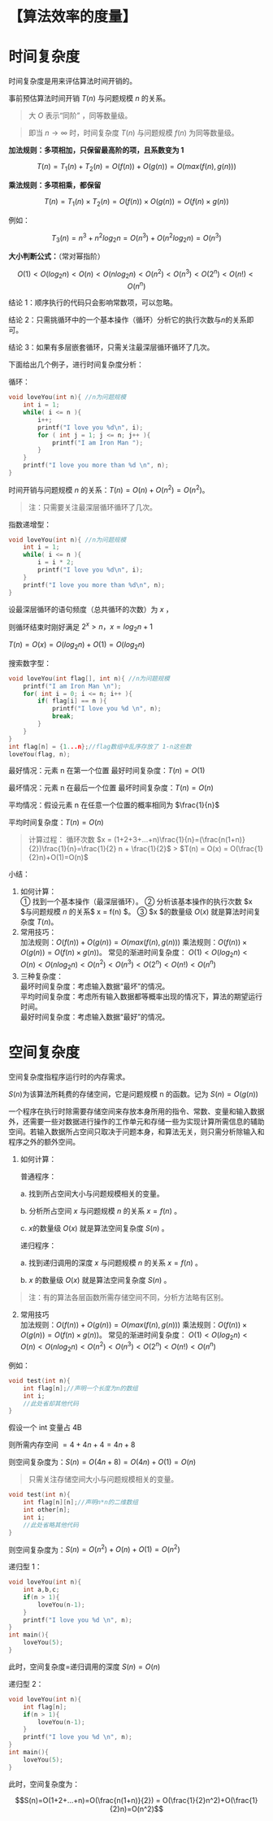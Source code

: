 # 【算法效率的度量】

# 时间复杂度

时间复杂度是用来评估算法时间开销的。

事前预估算法时间开销 $T(n)$ 与问题规模 $n$ 的关系。

> 大 $O$ 表示“同阶” ，同等数量级。

> 即当 $n \to \infty$ 时，时间复杂度 $T(n)$ 与问题规模 $f(n)$ 为同等数量级。

**加法规则：多项相加，只保留最高阶的项，且系数变为 1**

$$
T(n)=T_1(n)+T_2(n)=O(f(n))+O(g(n))=O(max(f(n),g(n)))
$$

**乘法规则：多项相乘，都保留**

$$
T(n)=T_1(n) \times T_2(n) = O(f(n)) \times O(g(n)) = O(f(n) \times g(n))
$$

例如：

$$
T_3(n) = n^3 + n^2 log_2n
= O(n^3) + O(n^2 log_2n)
= O(n^3)
$$

**大小判断公式：**（常对幂指阶）

$$
O(1) < O(log_2n) < O(n) < O(nlog_2n) < O(n^2) < O(n^3) < O(2^n) < O(n!) < O(n^n)
$$

结论 1：顺序执行的代码只会影响常数项，可以忽略。

结论 2：只需挑循环中的一个基本操作（循环）分析它的执行次数与$n$的关系即可。

结论 3：如果有多层嵌套循环，只需关注最深层循环循环了几次。

下面给出几个例子，进行时间复杂度分析：

循环：

```c
void loveYou(int n){ //n为问题规模
    int i = 1;
    while( i <= n ){
        i++;
        printf("I love you %d\n", i);
        for ( int j = 1; j <= n; j++ ){
            printf("I am Iron Man ");
        }
    }
    printf("I love you more than %d \n", n);
}
```

时间开销与问题规模 $n$ 的关系：$T(n) = O(n) + O(n^2) = O(n^2)$。

> 注：只需要关注最深层循环循环了几次。

指数递增型：

```c
void loveYou(int n){ //n为问题规模
    int i = 1;
    while( i <= n ){
        i = i * 2;
        printf("I love you %d\n", i);
    }
    printf("I love you more than %d\n", n);
}
```

设最深层循环的语句频度（总共循环的次数）为 $x$ ，

则循环结束时刚好满足 $2^x > n，x = log_2n + 1$

$T(n) = O(x) = O(log_2n) + O(1) = O(log_2n)$

搜索数字型：

```c
void loveYou(int flag[], int n){ //n为问题规模
    printf("I am Iron Man \n");
    for( int i = 0; i <= n; i++ ){
        if( flag[i] == n ){
            printf("I love you %d \n", n);
            break;
        }
    }
}
int flag[n] = {1...n};//flag数组中乱序存放了 1-n这些数
loveYou(flag, n);
```

最好情况：元素 n 在第一个位置 最好时间复杂度：$T(n) = O(1)$

最坏情况：元素 n 在最后一个位置 最坏时间复杂度：$T(n) = O(n)$

平均情况：假设元素 n 在任意一个位置的概率相同为 $\frac{1}{n}$

平均时间复杂度：$T(n) = O(n)$

> 计算过程：
> 循环次数 $x = (1+2+3+...+n)\frac{1}{n}=(\frac{n(1+n)}{2})\frac{1}{n}=\frac{1}{2} n + \frac{1}{2}$ > $T(n) = O(x) = O(\frac{1}{2}n)+O(1)=O(n)$

小结：

1.  如何计算：  
    ① 找到一个基本操作（最深层循环）。
    ② 分析该基本操作的执行次数 $x $与问题规模 $n$ 的关系$ x = f(n) $。
    ③ $x $的数量级 $O(x)$ 就是算法时间复杂度 $T(n)$。
2.  常用技巧：  
    加法规则：$O(f(n)) + O(g(n)) = O(max(f(n), g(n)))$
    乘法规则：$O(f(n)) \times O(g(n)) = O(f(n) \times g(n))$。
    常见的渐进时间复杂度：
    $O(1) < O(log_2n) < O(n) < O(nlog_2n) < O(n^2) < O(n^3) < O(2^n) < O(n!) < O(n^n)$
3.  三种复杂度：  
    最坏时间复杂度：考虑输入数据“最坏”的情况。  
    平均时间复杂度：考虑所有输入数据都等概率出现的情况下，算法的期望运行时间。  
    最好时间复杂度：考虑输入数据“最好”的情况。

# 空间复杂度

空间复杂度指程序运行时的内存需求。

$S(n)$为该算法所耗费的存储空间，它是问题规模 n 的函数。记为 $S(n) = O(g(n))$

一个程序在执行时除需要存储空间来存放本身所用的指令、常数、变量和输入数据外，还需要一些对数据进行操作的工作单元和存储一些为实现计算所需信息的辅助空间。若输入数据所占空间只取决于问题本身，和算法无关，则只需分析除输入和程序之外的额外空间。

1. 如何计算：

   普通程序：

   a. 找到所占空间大小与问题规模相关的变量。

   b. 分析所占空间 $x$ 与问题规模 $n$ 的关系 $x = f(n)$ 。

   c. $x$的数量级 $O(x)$ 就是算法空间复杂度 $S(n)$ 。

   递归程序：

   a. 找到递归调用的深度 $x$ 与问题规模 $n$ 的关系 $x = f(n)$ 。

   b. $x$ 的数量级 $O(x)$ 就是算法空间复杂度 $S(n)$ 。

> 注：有的算法各层函数所需存储空间不同，分析方法略有区别。

2.  常用技巧  
    加法规则：$O(f(n)) + O(g(n)) = O(max(f(n), g(n)))$
    乘法规则：$O(f(n)) \times O(g(n)) = O(f(n) \times g(n))$。
    常见的渐进时间复杂度：
    $O(1) < O(log_2n) < O(n) < O(nlog_2n) < O(n^2) < O(n^3) < O(2^n) < O(n!) < O(n^n)$

例如：

```c
void test(int n){
    int flag[n];//声明一个长度为n的数组
    int i;
    //此处省却其他代码
}
```

假设一个 int 变量占 4B

则所需内存空间 $= 4 + 4n + 4 = 4n + 8$

则空间复杂度为：$S(n) = O(4n+8) = O(4n) + O(1) = O(n)$

> 只需关注存储空间大小与问题规模相关的变量。

```c
void test(int n){
    int flag[n][n];//声明n*n的二维数组
    int other[n];
    int i;
    //此处省略其他代码
}
```

则空间复杂度为：$S(n) = O(n^2) + O(n) + O(1) = O(n^2)$

递归型 1：

```c
void loveYou(int n){
    int a,b,c;
    if(n > 1){
        loveYou(n-1);
    }
    printf("I love you %d \n", n);
}
int main(){
    loveYou(5);
}
```

此时，空间复杂度=递归调用的深度 $S(n) = O(n)$

递归型 2：

```c
void loveYou(int n){
    int flag[n];
    if(n > 1){
        loveYou(n-1);
    }
    printf("I love you %d \n", n);
}
int main(){
    loveYou(5);
}
```

此时，空间复杂度为：

$$S(n)=O(1+2+...+n)=O(\frac{n(1+n)}{2}) = O(\frac{1}{2}n^2)+O(\frac{1}{2}n)=O(n^2)$$
